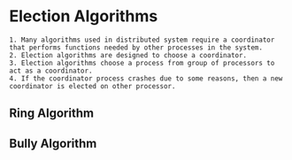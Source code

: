 # Election Algorithms
    1. Many algorithms used in distributed system require a coordinator that performs functions needed by other processes in the system. 
    2. Election algorithms are designed to choose a coordinator. 
    3. Election algorithms choose a process from group of processors to act as a coordinator. 
    4. If the coordinator process crashes due to some reasons, then a new coordinator is elected on other processor.


## Ring Algorithm
## Bully Algorithm